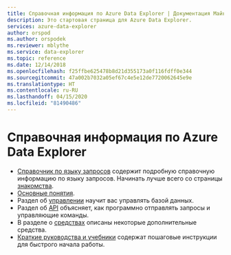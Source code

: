 ```yaml
---
title: Справочная информация по Azure Data Explorer | Документация Майкрософт
description: Это стартовая страница для Azure Data Explorer.
services: azure-data-explorer
author: orspod
ms.author: orspodek
ms.reviewer: mblythe
ms.service: data-explorer
ms.topic: reference
ms.date: 12/14/2018
ms.openlocfilehash: f25ffbe625478b8d21d355173a0f116fdff0e344
ms.sourcegitcommit: 47a002b7032a05ef67c4e5e12de7720062645e9e
ms.translationtype: HT
ms.contentlocale: ru-RU
ms.lasthandoff: 04/15/2020
ms.locfileid: "81490486"
---
```

# <a name="azure-data-explorer-reference"></a>Справочная информация по Azure Data Explorer

* [Справочник по языку запросов](./query/index.md) содержит подробную справочную информацию по языку запросов. Начинать лучше всего со страницы [знакомства](./query/tutorial.md).
* [Основные понятия](./concepts/index.md).
* Раздел об [управлении](./management/index.md) научит вас управлять базой данных.
* Раздел об [API](./api/index.md) объясняет, как программно отправлять запросы и управляющие команды.
* В разделе о [средствах](./tools/index.md) описаны некоторые дополнительные средства.
* [Краткие руководства и учебники](https://docs.microsoft.com/azure/data-explorer) содержат пошаговые инструкции для быстрого начала работы.